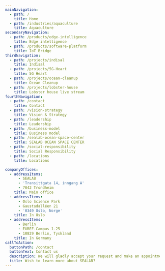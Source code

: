 ```yaml
---
mainNavigation:
  - path: /
    title: Home
  - path: /industries/aquaculture
    title: Aquaculture
secondaryNavigation:
  - path: /products/edge-intelligence
    title: Edge intelligence
  - path: /products/software-platform
    title: IoT Bridge
thirdNavigation:
  - path: /projects/indisal
    title: Indisal
  - path: /projects/5G-Heart
    title: 5G Heart
  - path: /projects/ocean-cleanup
    title: Ocean Cleanup
  - path: /projects/lobster-house
    title: Lobster house live stream
fourthNavigation:
  - path: /contact
    title: Contact
  - path: /vision-strategy
    title: Vision & Strategy
  - path: /leadership
    title: Leadership
  - path: /business-model
    title: Business model
  - path: /sealab-ocean-space-center
    title: SEALAB OCEAN SPACE CENTER
  - path: /social-responsibility
    title: Social Responsibility
  - path: /locations
    title: Locations

companyOffices:
  - addressItems:
      - SEALAB
      - 'Transittgata 14, inngang A'
      - 7042 Trondheim
    title: Main office
  - addressItems:
      - Oslo Science Park
      - Gaustadalléen 21
      - '0349 Oslo, Norge'
    title: In Oslo
  - addressItems:
      - Berlin
      - EUREF-Campus 1-25
      - 10829 Berlin, Tyskland
    title: In Germany
callToAction:
  buttonPath: /contact
  buttonText: Contact us
  description: We will gladly accept your request and make an appointment with you.
  title: Wish to learn more about SEALAB?
---
```


